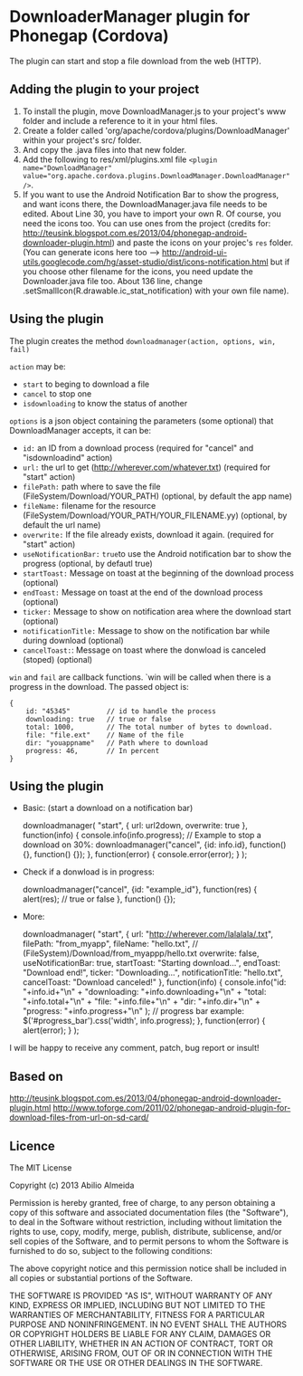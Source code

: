 # DownloaderManager plugin for Phonegap (Cordova) #

The plugin can start and stop a file download from the web (HTTP).

## Adding the plugin to your project ##

1. To install the plugin, move DownloadManager.js to your project's www folder and include a reference to it in your html files. 
2. Create a folder called 'org/apache/cordova/plugins/DownloadManager' within your project's src/ folder.
3. And copy the .java files into that new folder.
4. Add the following to res/xml/plugins.xml file `<plugin name="DownloadManager" value="org.apache.cordova.plugins.DownloadManager.DownloadManager" />`.
5. If you want to use the Android Notification Bar to show the progress, and want icons there, the DownloadManager.java file needs to be edited. About Line 30, you have to import your own R. Of course, you need the icons too. You can use ones from the project (credits for: http://teusink.blogspot.com.es/2013/04/phonegap-android-downloader-plugin.html) and paste the icons on your projec's `res` folder. (You can generate icons here too --> http://android-ui-utils.googlecode.com/hg/asset-studio/dist/icons-notification.html but if you choose other filename for the icons, you need update the Downloader.java file too. About 136 line, change .setSmallIcon(R.drawable.ic_stat_notification) with your own file name).

## Using the plugin ##

The plugin creates the method `downloadmanager(action, options, win, fail)`

`action` may be: 

* `start` to beging to download a file
* `cancel` to stop one
* `isdownloading` to know the status of another

`options` is a json object containing the parameters (some optional) that DownloadManager accepts, it can be:

* `id:` an ID from a download process (required for "cancel" and "isdownloadind" action)
* `url:` the url to get (http://wherever.com/whatever.txt) (required for "start" action)
* `filePath:` path where to save the file (FileSystem/Download/YOUR_PATH) (optional, by default the app name)
* `fileName:` filename for the resource (FileSystem/Download/YOUR_PATH/YOUR_FILENAME.yy) (optional, by default the url name)
* `overwrite:` If the file already exists, download it again. (required for "start" action)
* `useNotificationBar:` `true`to use the Android notification bar to show the progress (optional, by defautl true)
* `startToast:` Message on toast at the beginning of the download process (optional)
* `endToast:` Message on toast at the end of the download process (optional)  
* `ticker:` Message to show on notification area where the download start (optional) 
* `notificationTitle:` Message to show on the notification bar while during download (optional)
* `cancelToast:`: Message on toast where the donwload is canceled (stoped) (optional)
 
`win` and `fail` are callback functions. `win will be called when there is a progress in the download. The passed object is:

    {
    	id: "45345"			// id to handle the process
    	downloading: true 	// true or false 
    	total: 1000,      	// The total number of bytes to download.
    	file: "file.ext"  	// Name of the file
    	dir: "youappname"	// Path where to download
        progress: 46,     	// In percent
    }

## Using the plugin ##
	
* Basic: (start a download on a notification bar)


    downloadmanager(
		"start",
		{
			url: url2down,
			overwrite: true
		},
		function(info) {
			console.info(info.progress);
			// Example to stop a download on 30%:
			downloadmanager("cancel", {id: info.id}, function() {}, function() {});
		},
		function(error) {
			console.error(error);
		}
	);

* Check if a donwload is in progress:


	downloadmanager("cancel", {id: "example_id"}, function(res) {
		alert(res); // true or false
	}, function() {});

* More:


	downloadmanager(
		"start",
		{
			url: "http://wherever.com/lalalala/.txt",
			filePath: "from_myapp",
			fileName: "hello.txt", // (FileSystem)/Download/from_myappp/hello.txt
			overwrite: false,
			useNotificationBar: true,
			startToast: "Starting download...",
			endToast: "Download end!",
			ticker: "Downloading...",
			notificationTitle: "hello.txt",
			cancelToast: "Download canceled!"
		},
		function(info) {
			console.info("id:          "+info.id+"\n" +
						 "downloading: "+info.downloading+"\n" +
						 "total:       "+info.total+"\n" +
						 "file:        "+info.file+"\n" +
						 "dir:         "+info.dir+"\n" +
						 "progress:    "+info.progress+"\n"
						);
			// progress bar example:
			$('#progress_bar').css('width', info.progress);
		},
		function(error) {
			alert(error);
		}
	);

	
I will be happy to receive any comment, patch,  bug report or insult!


## Based on ##

http://teusink.blogspot.com.es/2013/04/phonegap-android-downloader-plugin.html
http://www.toforge.com/2011/02/phonegap-android-plugin-for-download-files-from-url-on-sd-card/

## Licence ##

The MIT License

Copyright (c) 2013 Abilio Almeida

Permission is hereby granted, free of charge, to any person obtaining a copy of this software and associated documentation files (the "Software"), to deal in the Software without restriction, including without limitation the rights to use, copy, modify, merge, publish, distribute, sublicense, and/or sell copies of the Software, and to permit persons to whom the Software is furnished to do so, subject to the following conditions:

The above copyright notice and this permission notice shall be included in all copies or substantial portions of the Software.

THE SOFTWARE IS PROVIDED "AS IS", WITHOUT WARRANTY OF ANY KIND, EXPRESS OR IMPLIED, INCLUDING BUT NOT LIMITED TO THE WARRANTIES OF MERCHANTABILITY, FITNESS FOR A PARTICULAR PURPOSE AND NONINFRINGEMENT. IN NO EVENT SHALL THE AUTHORS OR COPYRIGHT HOLDERS BE LIABLE FOR ANY CLAIM, DAMAGES OR OTHER LIABILITY, WHETHER IN AN ACTION OF CONTRACT, TORT OR OTHERWISE, ARISING FROM, OUT OF OR IN CONNECTION WITH THE SOFTWARE OR THE USE OR OTHER DEALINGS IN THE SOFTWARE.